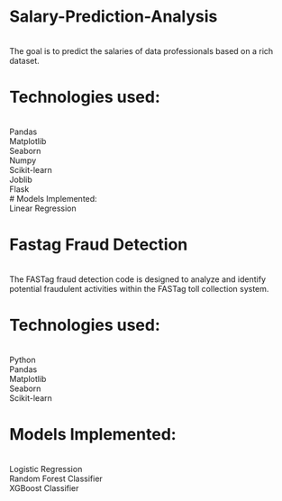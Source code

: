 # Salary-Prediction-Analysis
<br>
The goal is to predict the salaries of data professionals based on a rich dataset.

# Technologies used:
<br>
Pandas
<br>
Matplotlib
<br>
Seaborn
<br>
Numpy
<br>
Scikit-learn
<br>
Joblib
<br>
Flask
<br>
# Models Implemented:
<br>
Linear Regression
<br>

# Fastag Fraud Detection
<br>
The FASTag fraud detection code is designed to analyze and identify potential fraudulent activities within the FASTag toll collection system.
<br>

# Technologies used:
<br>
Python
<br>
Pandas
<br>
Matplotlib
<br>
Seaborn
<br>
Scikit-learn
<br>

# Models Implemented:
<br>
Logistic Regression
<br>
Random Forest Classifier
<br>
XGBoost Classifier
